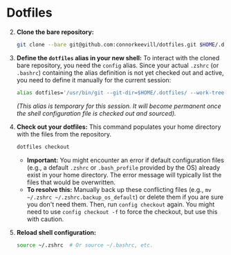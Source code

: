 # Dotfiles


2.  **Clone the bare repository:**
    ```bash
    git clone --bare git@github.com:connorkeevill/dotfiles.git $HOME/.dotfiles
    ```

3.  **Define the `dotfiles` alias in your new shell:**
    To interact with the cloned bare repository, you need the `config` alias. Since your actual `.zshrc` (or `.bashrc`) containing the alias definition is not yet checked out and active, you need to define it manually for the current session:
    ```bash
    alias dotfiles='/usr/bin/git --git-dir=$HOME/.dotfiles/ --work-tree=$HOME'
    ```
    *(This alias is temporary for this session. It will become permanent once the shell configuration file is checked out and sourced).*

4.  **Check out your dotfiles:**
    This command populates your home directory with the files from the repository.
    ```bash
    dotfiles checkout
    ```
    * **Important:** You might encounter an error if default configuration files (e.g., a default `.zshrc` or `.bash_profile` provided by the OS) already exist in your home directory. The error message will typically list the files that would be overwritten.
    * **To resolve this:** Manually back up these conflicting files (e.g., `mv ~/.zshrc ~/.zshrc.backup_os_default`) or delete them if you are sure you don't need them. Then, run `config checkout` again. You might need to use `config checkout -f` to force the checkout, but use this with caution.

5.  **Reload shell configuration:**
    ```bash
    source ~/.zshrc  # Or source ~/.bashrc, etc.
    ```
